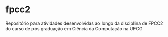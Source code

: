 # fpcc2
Repositório para atividades desenvolvidas ao longo da disciplina de FPCC2 do curso de pós graduação em Ciência da Computação na UFCG
